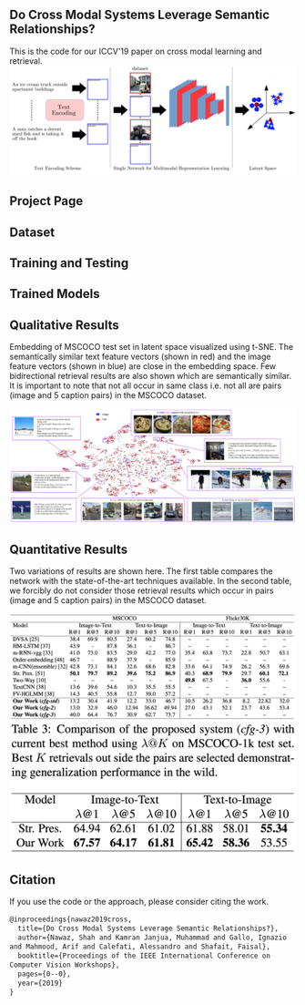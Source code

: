 ## Do Cross Modal Systems Leverage Semantic Relationships?
This is the code for our ICCV'19 paper on cross modal learning and retrieval.
<img src="imgs/architecture.png"/>

## Project Page

## Dataset

## Training and Testing

## Trained Models

## Qualitative Results
Embedding of MSCOCO test set in latent space visualized using t-SNE. The semantically similar text feature vectors (shown in red) and the image feature vectors (shown in blue) are close in the embedding space. Few bidirectional retrieval results are also shown which are semantically similar. It is important to note that not all occur in same class i.e. not all are pairs (image and 5 caption pairs) in the MSCOCO dataset.

<img src="imgs/in_the_wild.png"/>

## Quantitative Results
Two variations of results are shown here. The first table compares the network with the state-of-the-art techniques available. In the second table, we forcibly do not consider those retrieval results which occur in pairs (image and 5 caption pairs) in the MSCOCO dataset.

<img src="imgs/results.png"/>

<img src="imgs/in_the_wild_res.png"/>


## Citation
If you use the code or the approach, please consider citing the work.
```
@inproceedings{nawaz2019cross,
  title={Do Cross Modal Systems Leverage Semantic Relationships?},
  author={Nawaz, Shah and Kamran Janjua, Muhammad and Gallo, Ignazio and Mahmood, Arif and Calefati, Alessandro and Shafait, Faisal},
  booktitle={Proceedings of the IEEE International Conference on Computer Vision Workshops},
  pages={0--0},
  year={2019}
}
```
